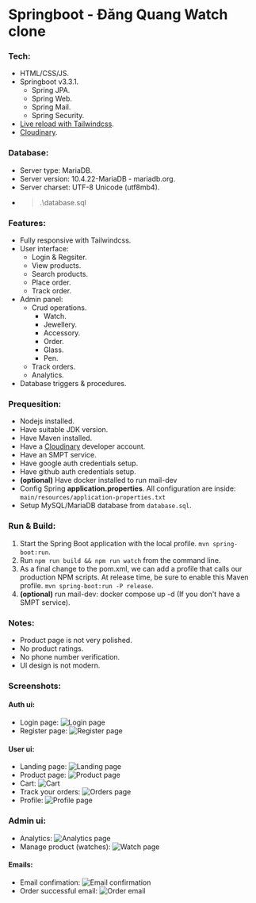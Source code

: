 # Springboot - Đăng Quang Watch clone
### Tech:
- HTML/CSS/JS.
- Springboot v3.3.1.
  - Spring JPA.
  - Spring Web.
  - Spring Mail.
  - Spring Security.
- [Live reload with Tailwindcss](https://www.wimdeblauwe.com/blog/2022/08/27/thymeleaf-live-reload-with-spring-boot-and-tailwind-css/).
- [Cloudinary](https://console.cloudinary.com/).

### Database:
- Server type: MariaDB.
- Server version: 10.4.22-MariaDB - mariadb.org.
- Server charset: UTF-8 Unicode (utf8mb4).
- > .\database.sql

### Features:
- Fully responsive with Tailwindcss.
- User interface:
  - Login & Regsiter.
  - View products.
  - Search products.
  - Place order.
  - Track order.
- Admin panel:
  - Crud operations.
    - Watch.
    - Jewellery.
    - Accessory.
    - Order.
    - Glass.
    - Pen.
  - Track orders.
  - Analytics.
- Database triggers & procedures.

### Prequesition:
- Nodejs installed.
- Have suitable JDK version.
- Have Maven installed.
- Have a [Cloudinary](https://console.cloudinary.com/) developer account.
- Have an SMPT service.
- Have google auth credentials setup.
- Have github auth credentials setup.
- **(optional)** Have docker installed to run mail-dev
- Config Spring **application.properties**. All configuration are inside: `main/resources/application-properties.txt`
- Setup MySQL/MariaDB database from `database.sql`.

### Run & Build:

1. Start the Spring Boot application with the local profile. `mvn spring-boot:run`.
2. Run `npm run build && npm run watch` from the command line.
3. As a final change to the pom.xml, we can add a profile that calls our production NPM scripts. At release time, be sure to enable this Maven profile. `mvn spring-boot:run -P release`.
4. **(optional)** run mail-dev: docker compose up -d (If you don't have a SMPT service).

### Notes:
- Product page is not very polished.
- No product ratings.
- No phone number verification.
- UI design is not modern.

### Screenshots:
#### Auth ui:
- Login page:
![Login page](screenshots/login.png "Screenshot")
- Register page:
![Register page](screenshots/register.png "Screenshot")
#### User ui:
- Landing page:
![Landing page](screenshots/landing_page.png "Screenshot")
- Product page:
![Product page](screenshots/product_page.png "Screenshot")
- Cart:
![Cart](screenshots/cart.png "Screenshot")
- Track your orders:
![Orders page](screenshots/tracking_order.png "Screenshot")
- Profile:
![Profile page](screenshots/profile.png "Screenshot")
### Admin ui:
- Analytics:
![Analytics page](screenshots/admin_panel.png "Screenshot")
- Manage product (watches):
![Watch page](screenshots/manage_watchs.png "Screenshot")
#### Emails:
- Email confimation:
![Email confirmation](screenshots/email_confirmation.png "Screenshot")
- Order successful email:
![Order email](screenshots/email_order.png "Screenshot")
